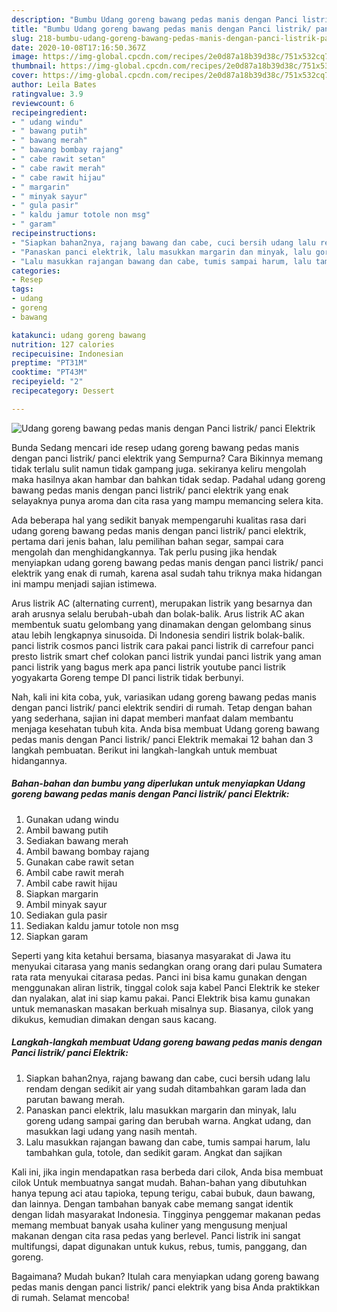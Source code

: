 ```yaml
---
description: "Bumbu Udang goreng bawang pedas manis dengan Panci listrik/ panci Elektrik | Cara Bikin Udang goreng bawang pedas manis dengan Panci listrik/ panci Elektrik Yang Enak Dan Mudah"
title: "Bumbu Udang goreng bawang pedas manis dengan Panci listrik/ panci Elektrik | Cara Bikin Udang goreng bawang pedas manis dengan Panci listrik/ panci Elektrik Yang Enak Dan Mudah"
slug: 218-bumbu-udang-goreng-bawang-pedas-manis-dengan-panci-listrik-panci-elektrik-cara-bikin-udang-goreng-bawang-pedas-manis-dengan-panci-listrik-panci-elektrik-yang-enak-dan-mudah
date: 2020-10-08T17:16:50.367Z
image: https://img-global.cpcdn.com/recipes/2e0d87a18b39d38c/751x532cq70/udang-goreng-bawang-pedas-manis-dengan-panci-listrik-panci-elektrik-foto-resep-utama.jpg
thumbnail: https://img-global.cpcdn.com/recipes/2e0d87a18b39d38c/751x532cq70/udang-goreng-bawang-pedas-manis-dengan-panci-listrik-panci-elektrik-foto-resep-utama.jpg
cover: https://img-global.cpcdn.com/recipes/2e0d87a18b39d38c/751x532cq70/udang-goreng-bawang-pedas-manis-dengan-panci-listrik-panci-elektrik-foto-resep-utama.jpg
author: Leila Bates
ratingvalue: 3.9
reviewcount: 6
recipeingredient:
- " udang windu"
- " bawang putih"
- " bawang merah"
- " bawang bombay rajang"
- " cabe rawit setan"
- " cabe rawit merah"
- " cabe rawit hijau"
- " margarin"
- " minyak sayur"
- " gula pasir"
- " kaldu jamur totole non msg"
- " garam"
recipeinstructions:
- "Siapkan bahan2nya, rajang bawang dan cabe, cuci bersih udang lalu rendam dengan sedikit air yang sudah ditambahkan garam lada dan parutan bawang merah."
- "Panaskan panci elektrik, lalu masukkan margarin dan minyak, lalu goreng udang sampai garing dan berubah warna. Angkat udang, dan masukkan lagi udang yang nasih mentah."
- "Lalu masukkan rajangan bawang dan cabe, tumis sampai harum, lalu tambahkan gula, totole, dan sedikit garam. Angkat dan sajikan"
categories:
- Resep
tags:
- udang
- goreng
- bawang

katakunci: udang goreng bawang 
nutrition: 127 calories
recipecuisine: Indonesian
preptime: "PT31M"
cooktime: "PT43M"
recipeyield: "2"
recipecategory: Dessert

---
```



![Udang goreng bawang pedas manis dengan Panci listrik/ panci Elektrik](https://img-global.cpcdn.com/recipes/2e0d87a18b39d38c/751x532cq70/udang-goreng-bawang-pedas-manis-dengan-panci-listrik-panci-elektrik-foto-resep-utama.jpg)

Bunda Sedang mencari ide resep udang goreng bawang pedas manis dengan panci listrik/ panci elektrik yang Sempurna? Cara Bikinnya memang tidak terlalu sulit namun tidak gampang juga. sekiranya keliru mengolah maka hasilnya akan hambar dan bahkan tidak sedap. Padahal udang goreng bawang pedas manis dengan panci listrik/ panci elektrik yang enak selayaknya punya aroma dan cita rasa yang mampu memancing selera kita.

Ada beberapa hal yang sedikit banyak mempengaruhi kualitas rasa dari udang goreng bawang pedas manis dengan panci listrik/ panci elektrik, pertama dari jenis bahan, lalu pemilihan bahan segar, sampai cara mengolah dan menghidangkannya. Tak perlu pusing jika hendak menyiapkan udang goreng bawang pedas manis dengan panci listrik/ panci elektrik yang enak di rumah, karena asal sudah tahu triknya maka hidangan ini mampu menjadi sajian istimewa.

Arus listrik AC (alternating current), merupakan listrik yang besarnya dan arah arusnya selalu berubah-ubah dan bolak-balik. Arus listrik AC akan membentuk suatu gelombang yang dinamakan dengan gelombang sinus atau lebih lengkapnya sinusoida. Di Indonesia sendiri listrik bolak-balik. panci listrik cosmos panci listrik cara pakai panci listrik di carrefour panci presto listrik smart chef colokan panci listrik yundai panci listrik yang aman panci listrik yang bagus merk apa panci listrik youtube panci listrik yogyakarta Goreng tempe DI panci listrik tidak berbunyi.


Nah, kali ini kita coba, yuk, variasikan udang goreng bawang pedas manis dengan panci listrik/ panci elektrik sendiri di rumah. Tetap dengan bahan yang sederhana, sajian ini dapat memberi manfaat dalam membantu menjaga kesehatan tubuh kita. Anda bisa membuat Udang goreng bawang pedas manis dengan Panci listrik/ panci Elektrik memakai 12 bahan dan 3 langkah pembuatan. Berikut ini langkah-langkah untuk membuat hidangannya.

<!--inarticleads1-->

##### Bahan-bahan dan bumbu yang diperlukan untuk menyiapkan Udang goreng bawang pedas manis dengan Panci listrik/ panci Elektrik:

1. Gunakan  udang windu
1. Ambil  bawang putih
1. Sediakan  bawang merah
1. Ambil  bawang bombay rajang
1. Gunakan  cabe rawit setan
1. Ambil  cabe rawit merah
1. Ambil  cabe rawit hijau
1. Siapkan  margarin
1. Ambil  minyak sayur
1. Sediakan  gula pasir
1. Sediakan  kaldu jamur totole non msg
1. Siapkan  garam


Seperti yang kita ketahui bersama, biasanya masyarakat di Jawa itu menyukai citarasa yang manis sedangkan orang orang dari pulau Sumatera rata rata menyukai citarasa pedas. Panci ini bisa kamu gunakan dengan menggunakan aliran listrik, tinggal colok saja kabel Panci Elektrik ke steker dan nyalakan, alat ini siap kamu pakai. Panci Elektrik bisa kamu gunakan untuk memanaskan masakan berkuah misalnya sup. Biasanya, cilok yang dikukus, kemudian dimakan dengan saus kacang. 

<!--inarticleads2-->

##### Langkah-langkah membuat Udang goreng bawang pedas manis dengan Panci listrik/ panci Elektrik:

1. Siapkan bahan2nya, rajang bawang dan cabe, cuci bersih udang lalu rendam dengan sedikit air yang sudah ditambahkan garam lada dan parutan bawang merah.
1. Panaskan panci elektrik, lalu masukkan margarin dan minyak, lalu goreng udang sampai garing dan berubah warna. Angkat udang, dan masukkan lagi udang yang nasih mentah.
1. Lalu masukkan rajangan bawang dan cabe, tumis sampai harum, lalu tambahkan gula, totole, dan sedikit garam. Angkat dan sajikan


Kali ini, jika ingin mendapatkan rasa berbeda dari cilok, Anda bisa membuat cilok Untuk membuatnya sangat mudah. Bahan-bahan yang dibutuhkan hanya tepung aci atau tapioka, tepung terigu, cabai bubuk, daun bawang, dan lainnya. Dengan tambahan banyak cabe memang sangat identik dengan lidah masyarakat Indonesia. Tingginya penggemar makanan pedas memang membuat banyak usaha kuliner yang mengusung menjual makanan dengan cita rasa pedas yang berlevel. Panci listrik ini sangat multifungsi, dapat digunakan untuk kukus, rebus, tumis, panggang, dan goreng. 

Bagaimana? Mudah bukan? Itulah cara menyiapkan udang goreng bawang pedas manis dengan panci listrik/ panci elektrik yang bisa Anda praktikkan di rumah. Selamat mencoba!
